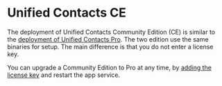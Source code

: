 # Unified Contacts CE

The deployment of Unified Contacts Community Edition (CE) is similar to the [deployment of Unified Contacts Pro](unified-contacts-pro.md). The two edition use the same binaries for setup. The main difference is that you do not enter a license key.&#x20;

You can upgrade a Community Edition to Pro at any time, by [adding the license key](../../advanced-configuration/license-key.md) and restart the app service.
